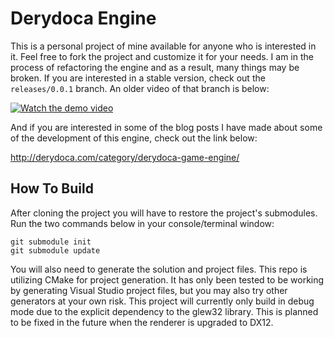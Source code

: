 # Derydoca Engine
This is a personal project of mine available for anyone who is interested in it. Feel free to fork the project and customize it for your needs. I am in the process of refactoring the engine and as a result, many things may be broken. If you are interested in a stable version, check out the `releases/0.0.1` branch. An older video of that branch is below:

[![Watch the demo video](https://user-images.githubusercontent.com/3605996/53131394-8b5f9200-3521-11e9-8caa-9ff2e4ac5e88.png)](https://youtu.be/E6ZjRsHbDro)

And if you are interested in some of the blog posts I have made about some of the development of this engine, check out the link below:

http://derydoca.com/category/derydoca-game-engine/

## How To Build
After cloning the project you will have to restore the project's submodules. Run the two commands below in your console/terminal window:
```
git submodule init
git submodule update
```

You will also need to generate the solution and project files. This repo is utilizing CMake for project generation. It has only been tested to be working by generating Visual Studio project files, but you may also try other generators at your own risk. This project will currently only build in debug mode due to the explicit dependency to the glew32 library. This is planned to be fixed in the future when the renderer is upgraded to DX12.
